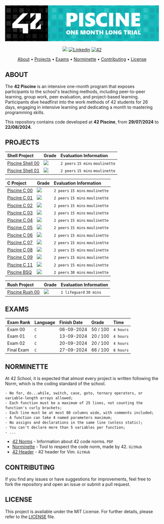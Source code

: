 <p align="center">
   <img src="https://github.com/jotavare/jotavare/blob/main/42/banners/piscine_and_common_core/github_piscine_and_common_core_banner_piscine.png">
</p>

<p align="center">
	<img src="https://img.shields.io/badge/status-finished-success?color=%2312bab9&style=flat-square"/>
	<a href='https://www.linkedin.com/in/hugo-leonor-a60710249' target="_blank"><img alt='Linkedin' src='https://img.shields.io/badge/LinkedIn-100000?style=flat-square&logo=Linkedin&logoColor=white&labelColor=0A66C2&color=0A66C2'/></a>
	<a href='https://profile.intra.42.fr/users/husamuel' target="_blank"><img alt='42' src='https://img.shields.io/badge/Porto-100000?style=flat-square&logo=42&logoColor=white&labelColor=000000&color=000000'/></a>
</p>

<p align="center">
	<a href="#about">About</a> •
	<a href="#projects">Projects</a> •
	<a href="#exams">Exams</a> •
	<a href="#norminette">Norminette</a> •
	<a href="#contributing">Contributing</a> •
	<a href="#license">License</a>
</p>

## ABOUT
The **42 Piscine** is an intensive one-month program that exposes participants to the school's teaching methods, including peer-to-peer learning, group work, peer evaluation, and project-based learning. Participants dive headfirst into the work methods of 42 students for 26 days, engaging in intensive learning and dedicating a month to mastering programming skills.

This repository contains code developed at **42 Piscine**, from **29/07/2024** to **22/08/2024**.

## PROJECTS
<div align="center">
	
| Shell Project | Grade | Evaluation Information |
| :--- | :--- | :--- |
| [Piscine Shell 00](https://github.com/hugo4s/My-Piscine-42/tree/main/Shell00) | <img src="https://img.shields.io/badge/100%20%2F%20100-success"/> | `2 peers` `15 mins` `moulinette` |
| [Piscine Shell 01](https://github.com/hugo4s/My-Piscine-42/tree/main/Shell01) | <img src="https://img.shields.io/badge/100%20%2F%20100-success"/> | `2 peers` `15 mins` `moulinette` |

| C Project | Grade | Evaluation Information |
| :--- | :--- | :--- |
| [Piscine C 00](https://github.com/hugo4s/My-Piscine-42/tree/main/C00) | <img src="https://img.shields.io/badge/85%20%2F%20100-success"/> | `2 peers` `15 mins` `moulinette` |
| [Piscine C 01](https://github.com/hugo4s/My-Piscine-42/tree/main/C01) | <img src="https://img.shields.io/badge/100%20%2F%20100-success"/> | `2 peers` `15 mins` `moulinette` |
| [Piscine C 02](https://github.com/hugo4s/My-Piscine-42/tree/main/C02) | <img src="https://img.shields.io/badge/75%20%2F%20100-success"/> | `2 peers` `15 mins` `moulinette` |
| [Piscine C 03](https://github.com/hugo4s/My-Piscine-42/tree/main/C03) | <img src="https://img.shields.io/badge/100%20%2F%20100-success"/> | `2 peers` `15 mins` `moulinette` |
| [Piscine C 04](https://github.com/hugo4s/My-Piscine-42/tree/main/C04) | <img src="https://img.shields.io/badge/70%20%2F%20100-success"/> | `2 peers` `15 mins` `moulinette` |
| [Piscine C 05](https://github.com/hugo4s/My-Piscine-42/tree/main/C05) | <img src="https://img.shields.io/badge/80%20%2F%20100-success"/> | `2 peers` `15 mins` `moulinette` |
| [Piscine C 06](https://github.com/hugo4s/My-Piscine-42/tree/main/C06) | <img src="https://img.shields.io/badge/100%20%2F%20100-success"/> | `2 peers` `15 mins` `moulinette` |
| [Piscine C 07](https://github.com/hugo4s/My-Piscine-42/tree/main/C07) | <img src="https://img.shields.io/badge/60%20%2F%20100-success"/> | `2 peers` `15 mins` `moulinette` |
| [Piscine C 08](https://github.com/hugo4s/My-Piscine-42/tree/main/C08) | <img src="https://img.shields.io/badge/100%20%2F%20100-success"/> | `2 peers` `15 mins` `moulinette` |
| [Piscine C 09](https://github.com/hugo4s/My-Piscine-42/tree/main/C09) | <img src="https://img.shields.io/badge/100%20%2F%20100-success"/> | `2 peers` `15 mins` `moulinette` |
| [Piscine C 11](https://github.com/hugo4s/My-Piscine-42/tree/main/C11) | <img src="https://img.shields.io/badge/100%20%2F%20100-success"/> | `2 peers` `15 mins` `moulinette` |
| [Piscine BSQ](BSQ) | <img src="https://img.shields.io/badge/100%20%2F%20100-success"/> | `2 peers` `30 mins` `moulinette` |

| Rush Project | Grade | Evaluation Information |
| :--- | :--- | :--- |
| [Piscine Rush 00](https://github.com/hugo4s/My-Piscine-42/tree/main/Rush00) | <img src="https://img.shields.io/badge/score-00%20%2F%20100-red"/> | `1 lifeguard` `30 mins` |

</div>
	
## EXAMS
<div align="center">

| Exam Rank | Language | Finish Date | Grade | Time |
| :--- | :--- | :--- | :--- | :--- |
| Exam 00 | `C` | 06-09-2024 | 50 / 100 | `4 hours` |
| Exam 01 | `C` | 13-09-2024 | 20 / 100 | `4 hours` |
| Exam 02 | `C` | 20-09-2024 | 20 / 100 | `4 hours` |
| Final Exam | `C` | 27-09-2024 | 66 / 100 | `8 hours` |

</div>

## NORMINETTE
At 42 School, it is expected that almost every project is written following the Norm, which is the coding standard of the school.

```
- No for, do...while, switch, case, goto, ternary operators, or variable-length arrays allowed;
- Each function must be a maximum of 25 lines, not counting the function's curly brackets;
- Each line must be at most 80 columns wide, with comments included;
- A function can take 4 named parameters maximum;
- No assigns and declarations in the same line (unless static);
- You can't declare more than 5 variables per function;
- ...
```

* [42 Norms](https://github.com/42School/norminette/blob/master/pdf/en.norm.pdf) - Information about 42 code norms. `PDF`
* [Norminette](https://github.com/42School/norminette) - Tool to respect the code norm, made by 42. `GitHub`
* [42 Header](https://github.com/42Paris/42header) - 42 header for Vim. `GitHub`

## CONTRIBUTING

If you find any issues or have suggestions for improvements, feel free to fork the repository and open an issue or submit a pull request.

## LICENSE

This project is available under the MIT License. For further details, please refer to the [LICENSE](https://github.com/jotavare/42-piscine/blob/main/LICENSE) file.
